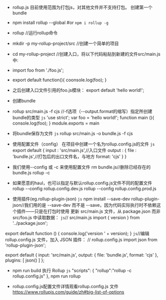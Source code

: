 + rollup.js 目前使用范围为打包js，对其他文件并不支持打包。
创建第一个bundle
+ npm install rollup --global #or `npm i rollup -g`
+ rollup  //运行rollup命令
+ mkdir -p my-rollup-project/src //创建一个简单的项目
+ cd my-rollup-project
//创建入口，将以下代码粘贴到新建的文件src/main.js中:
+ import foo from './foo.js';
+ export default function(){
    coonsole.log(foo);
}
+ 之后创建入口文件引用的foo.js模块：
export default 'hello world!';
+ 创建bundle
+ rollup src/main.js -f cjs //-f选项（--output.format的缩写）指定所创建bundle的类型
`js`
'use strict';
var foo = 'hello world!';
function main (){
    console.log(foo);
}
module.exports = main
+ 将bundle保存为文件
`js`
rollup src/main.js -o bundle.js -f cjs


+ 使用配置文件（config）
在项目中创建一个名为rollup.config.js的文件
`js`
export default {
    input : 'src/main.js',//入口文件
    output : {
        file : 'bundle.js',//打包后的出口文件名，与地方
        format: 'cjs'
    }
}
+ 我们使用--config 或 -c 来使用配置文件
rm bundle.js//删除已经存在的bundle.js
rollup -c
+ 如果愿意的haul，也可以指定与默认rollup.config.js文件不同的配置文件
rollup --config rollup.config.dev.js
rollup --config rollup.config.prod.js
+ 使用插件(eg.rollup-plugin-json)
`js`
npm install --save-dev rollup-plugin-json//我们用的是 --save-dev 而不是 --save，因为代码实际执行时不依赖这个插件——只是在打包时使用
更新 src/main.js 文件，从 package.json 而非 src/foo.js 中读取数据：
`js`// src/main.js
import { version } from '../package.json';

export default function () {
  console.log('version ' + version);
}
`js`//编辑 rollup.config.js 文件，加入 JSON 插件：
// rollup.config.js
import json from 'rollup-plugin-json';

export default {
  input: 'src/main.js',
  output: {
    file: 'bundle.js',
    format: 'cjs'
  },
  plugins: [ json() ]
};
+ npm run build 执行 Rollup
`js`
"scripts": {
    "rollup":"rollup -c rollup.config.js"
  },
  npm run rollup

+ rollup.config.js配置文件详情观看rollup.config.js 文件
https://www.rollupjs.com/guide/zh#big-list-of-options